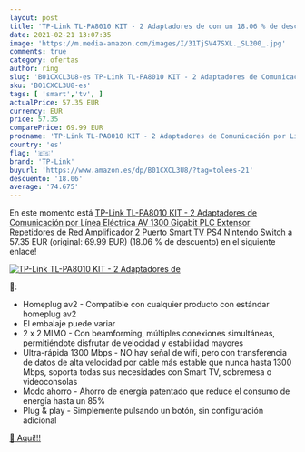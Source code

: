 ```yaml
---
layout: post
title: 'TP-Link TL-PA8010 KIT - 2 Adaptadores de con un 18.06 % de descuento'
date: 2021-02-21 13:07:35
image: 'https://m.media-amazon.com/images/I/31TjSV47SXL._SL200_.jpg'
comments: true
category: ofertas
author: ring
slug: 'B01CXCL3U8-es TP-Link TL-PA8010 KIT - 2 Adaptadores de Comunicación por...'
sku: 'B01CXCL3U8-es'
tags: [ 'smart','tv', ]
actualPrice: 57.35 EUR
currency: EUR
price: 57.35
comparePrice: 69.99 EUR
prodname: 'TP-Link TL-PA8010 KIT - 2 Adaptadores de Comunicación por Línea Eléctrica  AV 1300 Gigabit  PLC  Extensor  Repetidores de Red  Amplificador  2 Puerto  Smart TV  PS4  Nintendo Switch '
country: 'es'
flag: '🇪🇸'
brand: 'TP-Link'
buyurl: 'https://www.amazon.es/dp/B01CXCL3U8/?tag=tolees-21'
descuento: '18.06'
average: '74.675'
---
```


En este momento está [TP-Link TL-PA8010 KIT - 2 Adaptadores de Comunicación por Línea Eléctrica  AV 1300 Gigabit  PLC  Extensor  Repetidores de Red  Amplificador  2 Puerto  Smart TV  PS4  Nintendo Switch ](https://www.amazon.es/dp/B01CXCL3U8/?tag=tolees-21) a 57.35 EUR (original: 69.99 EUR) (18.06 %  de descuento) en el siguiente enlace!

[![TP-Link TL-PA8010 KIT - 2 Adaptadores de](https://m.media-amazon.com/images/I/31TjSV47SXL._SL200_.jpg)](https://www.amazon.es/dp/B01CXCL3U8/?tag=tolees-21)

🔎:

- Homeplug av2 - Compatible con cualquier producto con estándar homeplug av2
- El embalaje puede variar
- 2 x 2 MIMO - Con beamforming, múltiples conexiones simultáneas, permitiéndote disfrutar de velocidad y estabilidad mayores
- Ultra-rápida 1300 Mbps - NO hay señal de wifi, pero con transferencia de datos de alta velocidad por cable más estable que nunca hasta 1300 Mbps, soporta todas sus necesidades con Smart TV, sobremesa o videoconsolas
- Modo ahorro - Ahorro de energía patentado que reduce el consumo de energía hasta un 85%
- Plug & play - Simplemente pulsando un botón, sin configuración adicional

[🛒 Aquí!!!](https://www.amazon.es/dp/B01CXCL3U8/?tag=tolees-21)
